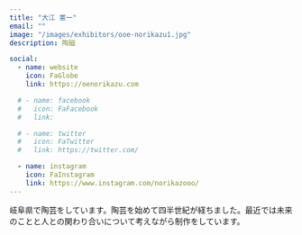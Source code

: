 ```yaml
---
title: "大江 憲一"
email: ""
image: "/images/exhibitors/ooe-norikazu1.jpg"
description: 陶磁

social:
  - name: website
    icon: FaGlobe
    link: https://oenorikazu.com

  # - name: facebook
  #   icon: FaFacebook
  #   link: 

  # - name: twitter
  #   icon: FaTwitter
  #   link: https://twitter.com/

  - name: instagram
    icon: FaInstagram
    link: https://www.instagram.com/norikazooo/
---
```


岐阜県で陶芸をしています。陶芸を始めて四半世紀が経ちました。最近では未来のことと人との関わり合いについて考えながら制作をしています。
